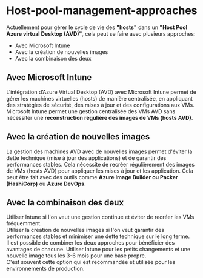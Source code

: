 # Host-pool-management-approaches
Actuellement pour gérer le cycle de vie des **"hosts"** dans un **"Host Pool Azure virtual Desktop (AVD)"**, cela peut se faire avec plusieurs approches:
- Avec Microsoft Intune
- Avec la création de nouvelles images
- Avec la combinaison des deux

## Avec Microsoft Intune
L'intégration d’Azure Virtual Desktop (AVD) avec Microsoft Intune permet de gérer les machines virtuelles (hosts) de manière centralisée, en appliquant des stratégies de sécurité, des mises à jour et des configurations aux VMs. Microsoft Intune permet une gestion centralisée des VMs AVD sans nécessiter une **reconstruction régulière des images de VMs (hosts AVD)**.

## Avec la création de nouvelles images
La gestion des machines AVD avec de nouvelles images permet d'éviter la dette technique (mise à jour des applications) et de garantir des performances stables. Cela nécessite de recréer régulièrement des images de VMs (hosts AVD) pour appliquer les mises à jour et les application. Cela peut être fait avec des outils comme **Azure Image Builder ou Packer (HashiCorp)** ou **Azure DevOps**.


## Avec la combinaison des deux
Utiliser Intune si l'on veut une gestion continue et éviter de recréer les VMs fréquemment.<br>
Utiliser la création de nouvelles images si l'on veut garantir des performances stables et minimiser une dette technique sur le long terme.<br>
Il est possible de combiner les deux approches pour bénéficier des avantages de chacune. Utiliser Intune pour les petits changements et une nouvelle image tous les 3-6 mois pour une base propre.<br>
C'est souvent cette option qui est recommandée et utilisée pour les environnements de production.
